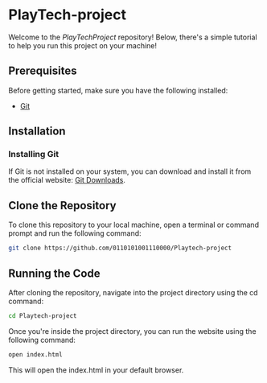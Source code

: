 # PlayTech-project

Welcome to the *PlayTechProject* repository!
Below, there's a simple tutorial to help you run this project on your machine!

## Prerequisites

Before getting started, make sure you have the following installed:

- [Git](https://git-scm.com/downloads/)

## Installation

### Installing Git

If Git is not installed on your system, you can download and install it from the official website: [Git Downloads](https://git-scm.com/downloads/).

## Clone the Repository

To clone this repository to your local machine, open a terminal or command prompt and run the following command:

```bash
git clone https://github.com/0110101001110000/Playtech-project
```

## Running the Code

After cloning the repository, navigate into the project directory using the cd command:

```bash
cd Playtech-project
```

Once you're inside the project directory, you can run the website using the following command:

```bash
open index.html
```

This will open the index.html in your default browser.
